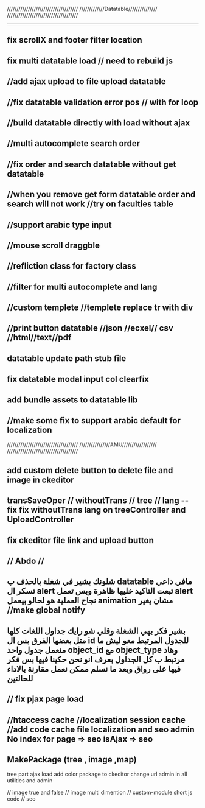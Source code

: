 /////////////////////////////////////
/////////////Datatable///////////////
/////////////////////////////////////

-------------------------------
fix scrollX and footer filter location
-------------------------------
fix multi datatable load // need to rebuild js
-------------------------------
//add ajax upload to file upload datatable
-------------------------------
//fix datatable validation error pos // with for loop
-------------------------------
//build datatable directly with load without ajax
-------------------------------
//multi autocomplete search order
-------------------------------
//fix order and search datatable without get datatable
-------------------------------
//when you remove get form datatable order and search will not work //try on faculties table
------------------------------
//support arabic type input
------------------------------
//mouse scroll draggble
------------------------------
//refliction class for factory class
------------------------------
//filter for multi autocomplete and lang
------------------------------
//custom templete //templete replace tr with div
------------------------------
//print button datatable //json //ecxel// csv //html//text//pdf
-------------------------------
datatable update path stub file 
-------------------------------
fix datatable modal input col clearfix
---------------------------------------------
add bundle assets to datatable lib
---------------------------------------------
//make some fix to support arabic default for localization
---------------------------------------------

/////////////////////////////////////
////////////////AMU//////////////////
/////////////////////////////////////

add custom delete button to delete file and image in ckeditor
-----------
transSaveOper // withoutTrans // tree // lang -- fix
fix withoutTrans lang on treeController and UploadController
-----------
fix ckeditor file link and upload button
------------
//  Abdo  //
------------
شلونك بشير
في شغلة بالحذف ب datatable
مافي داعي تسكر ال alert تبعت التاكيد خليها ظاهرة وبس تعمل alert نجاح العملية هو لحالو بيعمل animation مشان يغير
//make global notify
-----------
بشير فكر بهي الشغلة وقلي شو رايك
جداول اللغات كلها متل بعضها الفرق بس ال id للجدول المرتبط معو
ليش ما منعمل جدول واحد object_id مع object_type وهاد مرتبط ب كل الجداول
بعرف انو نحن حكينا فيها بس فكر فيها على رواق وبعد ما نسلم ممكن نعمل مقارنة بالاداء للحالتين
-----------
// fix pjax page load
-----------
//htaccess cache
//localization session cache
//add code cache file
localization and seo admin
No index for page => seo
isAjax => seo 
-----------
MakePackage (tree , image ,map)
------------
tree part ajax load
add color package to ckeditor
change url admin in all utilities and admin


// image true and false 
// image multi dimention
// custom-module short js code 
// seo

